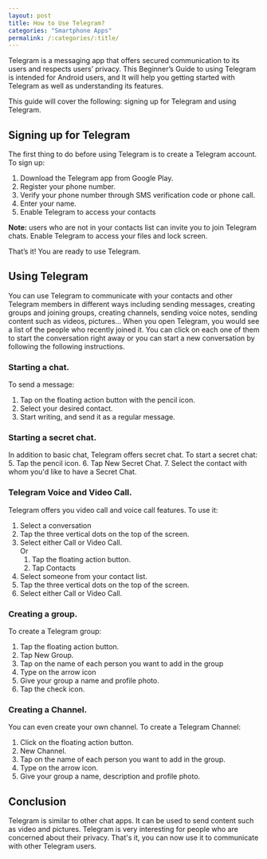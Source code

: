```yaml
---
layout: post
title: How to Use Telegram?
categories: "Smartphone Apps"
permalink: /:categories/:title/
---
```


Telegram is a messaging app that offers secured communication to its users and respects users’ privacy. This Beginner’s Guide to using Telegram is intended for Android users, and It will help you getting started with Telegram as well as understanding its features.

This guide will cover the following: signing up for Telegram and using Telegram.

## Signing up for Telegram

The first thing to do before using Telegram is to create a Telegram account. To sign up:
1. Download the Telegram app from Google Play.
2. Register your phone number.
3. Verify your phone number through SMS verification code or phone call.
4. Enter your name.
5. Enable Telegram to access your contacts  

**Note:** users who are not in your contacts list can invite you to join Telegram chats.
Enable Telegram to access your files and lock screen.

That’s it! You are ready to use Telegram.

## Using Telegram

You can use Telegram to communicate with your contacts and other Telegram members in different ways including sending messages, creating groups and joining groups, creating channels, sending voice notes, sending content such as videos, pictures… When you open Telegram, you would see a list of the people who recently joined it. You can click on each one of them to start the conversation right away or you can start a new conversation by following the following instructions.

### Starting a chat. 

To send a message:

1. Tap on the floating action button with the pencil icon.
2. Select your desired contact.
3. Start writing, and send it as a regular message. 


### Starting a secret chat. 

In addition to basic chat, Telegram offers secret chat. To start a secret chat:
5. Tap the pencil icon.
6. Tap New Secret Chat. 
7. Select the contact with whom you'd like to have a Secret Chat.

### Telegram Voice and Video Call. 

Telegram offers you video call and voice call features. To use it:
1. Select a conversation
2. Tap the three vertical dots on the top of the screen. 
3. Select either Call or Video Call.  
    Or  
    1. Tap the floating action button.
    2. Tap Contacts 
4. Select someone from your contact list.
5. Tap the three vertical dots on the top of the screen. 
6. Select either Call or Video Call.

### Creating a group. 

To create a Telegram group:

1. Tap the floating action button. 
2. Tap New Group.
3. Tap on the name of each person you want to add in the group
4. Type on the arrow icon
5. Give your group a name and profile photo.
6. Tap the check icon. 

### Creating a Channel. 

You can even create your own channel. To create a Telegram Channel:
1. Click on the floating action button.
2. New Channel. 
3. Tap on the name of each person you want to add in the group.
4. Type on the arrow icon.
5. Give your group a name, description and profile photo. 

## Conclusion

Telegram is similar to other chat apps. It can be used to send content such as video and pictures. Telegram is very interesting for people who are concerned about their privacy. That's it, you can now use it to communicate with other Telegram users.

